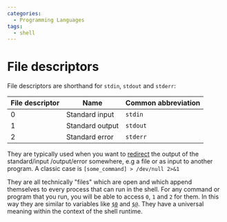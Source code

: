 ```yaml
---
categories:
  - Programming Languages
tags:
  - shell
---
```


# File descriptors

File descriptors are shorthand for `stdin`, `stdout` and `stderr`:

| File descriptor | Name            | Common abbreviation |
| --------------- | --------------- | ------------------- |
| 0               | Standard input  | `stdin`             |
| 1               | Standard output | `stdout`            |
| 2               | Standard error  | `stderr`            |

They are typically used when you want to [redirect](/Programming_Languages/Shell/Redirection.md) the output of the standard/input /output/error somewhere, e.g a file or as input to another program. A classic case is `[some_command] > /dev/null 2>&1`

They are all technically "files" which are open and which append themselves to every process that can run in the shell. For any command or program that you run, you will be able to access `0`, `1` and `2` for them. In this way they are similar to variables like [`$0`](/Programming_Languages/Shell/Passing_arguments_and_options_to_Bash_scripts.md#passing-arguments) and [`$@`](/Programming_Languages/Shell/Passing_arguments_and_options_to_Bash_scripts.md#passing-arguments). They have a universal meaning within the context of the shell runtime.
